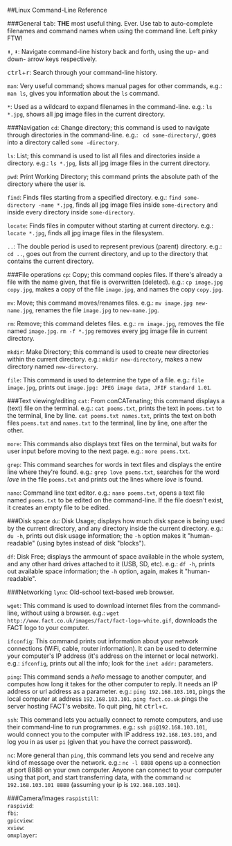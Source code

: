 ##Linux Command-Line Reference

###General
<kbd>tab</kbd>: **THE** most useful thing. Ever. Use tab to auto-complete filenames and command names when using the command line. Left pinky FTW!  

<kbd>:arrow_up:</kbd>, <kbd>:arrow_down:</kbd>: Navigate command-line history back and forth, using the up- and down- arrow keys respectively.  

<kbd>ctrl</kbd>+<kbd>r</kbd>: Search through your command-line history.  

``man``: Very useful command; shows manual pages for other commands, e.g.: ``man ls``, gives you information about the ``ls`` command.  

``*``: Used as a wildcard to expand filenames in the command-line. e.g.: ``ls *.jpg``, shows all jpg image files in the current directory.  

###Navigation
``cd``: Change directory; this command is used to navigate through directories in the command-line. e.g.: `` cd some-directory/``, goes into a directory called ``some -directory``.  

``ls``: List; this command is used to list all files and directories inside a directory. e.g.: ``ls *.jpg``, lists all jpg image files in the current directory.  

``pwd``: Print Working Directory; this command prints the absolute path of the directory where the user is.  

``find``: Finds files starting from a specified directory. e.g.: ``find some-directory -name *.jpg``, finds all jpg image files inside ``some-directory`` and inside every directory inside ``some-directory``.  

``locate``: Finds files in computer without starting at current directory. e.g.: ``locate *.jpg``, finds all jpg image files in the filesystem.  

``..``: The double period is used to represent previous (parent) directory. e.g.: ``cd ..``, goes out from the current directory, and up to the directory that contains the current directory.  

###File operations
``cp``: Copy; this command copies files. If there's already a file with the name given, that file is overwritten (deleted). e.g.: ``cp image.jpg copy.jpg``, makes a copy of the file ``image.jpg``, and names the copy ``copy.jpg``.  

``mv``: Move; this command moves/renames files. e.g.: ``mv image.jpg new-name.jpg``, renames the file ``image.jpg`` to ``new-name.jpg``.  

``rm``: Remove; this command deletes files. e.g.: ``rm image.jpg``, removes the file named ``image.jpg``. ``rm -f *.jpg`` removes every jpg image file in current directory.  

``mkdir``: Make Directory; this command is used to create new directories within the current directory. e.g.: ``mkdir new-directory``, makes a new directory named ``new-directory``.  

``file``: This command is used to determine the type of a file. e.g.: ``file image.jpg``, prints out ``image.jpg: JPEG image data, JFIF standard 1.01``.  

###Text viewing/editing
``cat``: From conCATenating; this command displays a (text) file on the terminal. e.g.: ``cat poems.txt``, prints the text in ``poems.txt`` to the terminal, line by line.  ``cat poems.txt names.txt``, prints the text on both files ``poems.txt`` and ``names.txt`` to the terminal, line by line, one after the other.  

``more``: This commands also displays text files on the terminal, but waits for user input before moving to the next page. e.g.: ``more poems.txt``.  

``grep``: This command searches for words in text files and displays the entire line where they're found. e.g.: ``grep love poems.txt``, searches for the word *love* in the file ``poems.txt`` and prints out the lines where *love* is found.  

``nano``: Command line text editor. e.g.: ``nano poems.txt``, opens a text file named ``poems.txt`` to be edited on the command-line. If the file doesn't exist, it creates an empty file to be edited.  

###Disk space
``du``: Disk Usage; displays how much disk space is being used by the current directory, and any directory inside the current directory. e.g.: ``du -h``, prints out disk usage information; the ``-h`` option makes it "human-readable" (using bytes instead of disk "blocks").  

``df``: Disk Free; displays the ammount of space available in the whole system, and any other hard drives attached to it (USB, SD, etc). e.g.: ``df -h``, prints out available space information; the ``-h`` option, again, makes it "human-readable".  

###Networking
``lynx``: Old-school text-based web browser.

``wget``: This command is used to download internet files from the command-line, without using a browser.  e.g.: ``wget http://www.fact.co.uk/images/fact/fact-logo-white.gif``, downloads the FACT logo to your computer.

``ifconfig``: This command prints out information about your network connections (WiFi, cable, router information). It can be used to determine your computer's IP address (it's address on the internet or local network). e.g.: ``ifconfig``, prints out all the info; look for the ``inet addr:`` parameters.

``ping``: This command sends a *hello* message to another computer, and computes how long it takes for the other computer to reply. It needs an IP address or url address as a parameter. e.g.: ``ping 192.168.103.101``, pings the local computer at address ``192.168.103.101``. ``ping fact.co.uk`` pings the server hosting FACT's website. To quit ping, hit <kbd>ctrl</kbd>+<kbd>c</kbd>.

``ssh``: This command lets you actually connect to remote computers, and use their command-line to run programmes. e.g.: ``ssh pi@192.168.103.101``, would connect you to the computer with IP address ``192.168.103.101``, and log you in as user ``pi`` (given that you have the correct password).

``nc``: More general than ``ping``, this command lets you send and receive any kind of message over the network. e.g.: ``nc -l 8888`` opens up a connection at port 8888 on your own computer. Anyone can connect to your computer using that port, and start transferring data, with the command ``nc 192.168.103.101 8888`` (assuming your ip is ``192.168.103.101``).

###Camera/Images
``raspistill``:  
``raspivid``:  
``fbi``:  
``gpicview``:  
``xview``:  
``omxplayer``:  

